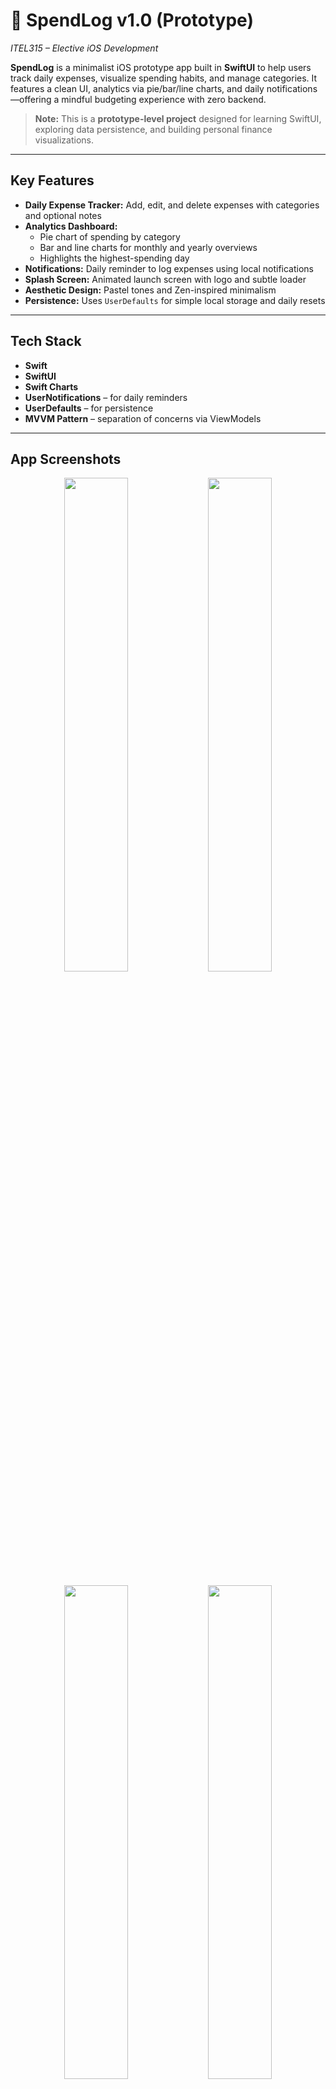 # 💸 SpendLog v1.0 (Prototype)  
*ITEL315 – Elective iOS Development*

**SpendLog** is a minimalist iOS prototype app built in **SwiftUI** to help users track daily expenses, visualize spending habits, and manage categories. It features a clean UI, analytics via pie/bar/line charts, and daily notifications—offering a mindful budgeting experience with zero backend.

> **Note:** This is a **prototype-level project** designed for learning SwiftUI, exploring data persistence, and building personal finance visualizations.

---

## **Key Features**

- **Daily Expense Tracker:** Add, edit, and delete expenses with categories and optional notes  
- **Analytics Dashboard:**  
  - Pie chart of spending by category  
  - Bar and line charts for monthly and yearly overviews  
  - Highlights the highest-spending day  
- **Notifications:** Daily reminder to log expenses using local notifications  
- **Splash Screen:** Animated launch screen with logo and subtle loader  
- **Aesthetic Design:** Pastel tones and Zen-inspired minimalism  
- **Persistence:** Uses `UserDefaults` for simple local storage and daily resets

---

## **Tech Stack**

- **Swift**
- **SwiftUI**
- **Swift Charts**
- **UserNotifications** – for daily reminders  
- **UserDefaults** – for persistence  
- **MVVM Pattern** – separation of concerns via ViewModels

---

## **App Screenshots**

<div align="center">
  <img src="https://github.com/user-attachments/assets/4eba6e01-2a7f-493a-919b-1b384de68ee3" width="45%" />
  <img src="https://github.com/user-attachments/assets/ea13adb4-6b7a-4b00-ae42-e526322cbfb3" width="45%" />
</div>
<br/>
<div align="center">
  <img src="https://github.com/user-attachments/assets/8aefdc1a-13bf-4ad1-95f2-f748eb531277" width="45%" />
  <img src="https://github.com/user-attachments/assets/618686f6-0a3a-478b-a6a4-06a635e2c522" width="45%" />
</div>
<br/>
<div align="center">
  <img src="https://github.com/user-attachments/assets/4f3aee9a-df9d-46b6-be31-d572f8459369" width="45%" />
  <img src="https://github.com/user-attachments/assets/47ef8e40-87a3-4111-876c-fc53c422e9ff" width="45%" />
</div>
<br/>
<div align="center">
  <img src="https://github.com/user-attachments/assets/88185a88-07d1-4804-9644-ef72d8aae06c" width="45%" />
</div>

---

## **Project Objectives**

This prototype demonstrates:

- Clean, mobile-first expense tracking using SwiftUI  
- State persistence and daily resets using `UserDefaults`  
- Visual analytics through Swift Charts (pie, bar, line)  
- Splash screen animation with scaling effects  
- Local notification scheduling with `UNUserNotificationCenter`  
- Applying MVVM principles for better code organization

---

## **Installation Instructions**

1. Clone the repository:  
   ```bash
   git clone https://github.com/Eissxs/SpendLog.git
   ```

2. Open `SpendLog.xcodeproj` in Xcode  
3. Run the app on a simulator or device (**iOS 16+ recommended**)

---

## Areas for Improvement (Toward Production Readiness)

### 1. File Organization
- ViewModels and folders are in place, but logic can be further modularized  
- Use a consistent folder structure: `Models/`, `ViewModels/`, `Resources/`  
- Consider centralizing colors, typography, and styles in `Theme.swift` or `Assets`

### 2. State Management
- Uses `@StateObject` and `UserDefaults` directly  
- For advanced scaling, explore `CoreData` or shared services with `ObservableObject`  
- Dependency injection would enhance testability and code reuse

### 3. Input Validation & Edge Cases
- Minimal validation currently  
- Add checks for negative/large values and handle malformed input  
- Unit tests for calculation logic and filters would increase reliability

### 4. Localization & Strings
- Most strings are hardcoded  
- Use a `Constants.swift` or `Localizable.strings` to support localization and reduce duplication

---

## Daily Reminder Setup

- The app sends one local notification per day to remind users to log expenses  
- Notifications must be allowed on first launch  
- All logic is local — no server or cloud integration

---

## Documentation

- [**UI Flow Diagram**](docs/UI_Flow_Diagram.png) *(Note: Created using Eraser AI; not fully accurate)*  
- [**Architecture Overview**](docs/Architecture_Overview.png)  
- [**Developer Setup Guide**](docs/DEV_SETUP.md)

---

## Author

Developed by **Eissxs**  
*“When I wrote this code, only God and I understood what I did. Welp, now only God knows.”*
